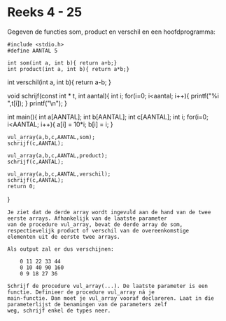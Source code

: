 # Reeks 4 - 25
Gegeven de functies som, product en verschil en een hoofdprogramma:

    #include <stdio.h>
    #define AANTAL 5

    int som(int a, int b){ return a+b;}
    int product(int a, int b){ return a*b;}

int verschil(int a, int b){
return a-b;
}

void schrijf(const int * t, int aantal){
int i;
for(i=0; i<aantal; i++){
printf("%i ",t[i]);
}
printf("\n");
}



int main(){
int a[AANTAL];
int b[AANTAL];
int c[AANTAL];
int i;
for(i=0; i<AANTAL; i++){
a[i] = 10*i;
b[i] = i;
}

    vul_array(a,b,c,AANTAL,som);
    schrijf(c,AANTAL);

    vul_array(a,b,c,AANTAL,product);
    schrijf(c,AANTAL);

    vul_array(a,b,c,AANTAL,verschil);
    schrijf(c,AANTAL);
    return 0;
}

    Je ziet dat de derde array wordt ingevuld aan de hand van de twee eerste arrays. Afhankelijk van de laatste parameter
    van de procedure vul_array, bevat de derde array de som, respectievelijk product of verschil van de overeenkomstige
    elementen uit de eerste twee arrays.

    Als output zal er dus verschijnen:

        0 11 22 33 44
        0 10 40 90 160
        0 9 18 27 36

    Schrijf de procedure vul_array(...). De laatste parameter is een functie. Definieer de procedure vul_array ná je
    main-functie. Dan moet je vul_array vooraf declareren. Laat in die parameterlijst de benamingen van de parameters zelf
    weg, schrijf enkel de types neer.
